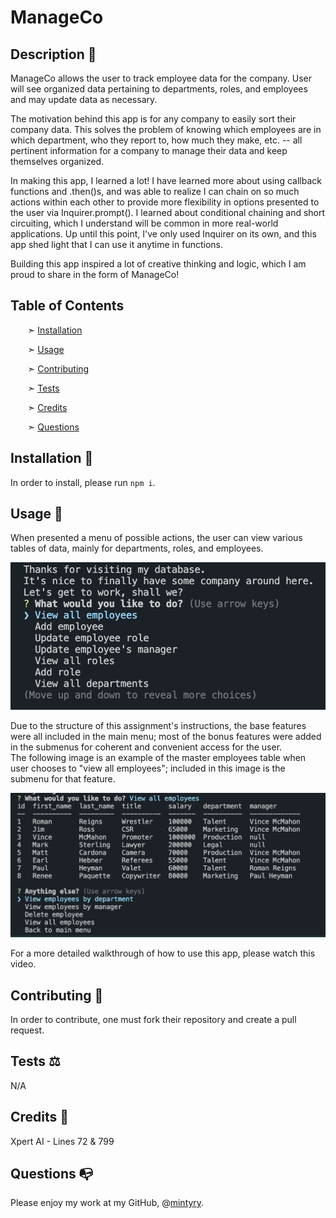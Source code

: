 # ManageCo

## Description 📰

ManageCo allows the user to track employee data for the company. User will see organized data pertaining to departments, roles, and employees and may update data as necessary.  

The motivation behind this app is for any company to easily sort their company data.
This solves the problem of knowing which employees are in which department, who they report to, how much they make, etc. -- all pertinent information for a company to manage their data and keep themselves organized.

In making this app, I learned a lot! I have learned more about using callback functions and .then()s, and was able to realize I can chain on so much actions within each other to provide more flexibility in options presented to the user via Inquirer.prompt().
I learned about conditional chaining and short circuiting, which I understand will be common in more real-world applications. Up until this point, I've only used Inquirer on its own, and this app shed light that I can use it anytime in functions.  

Building this app inspired a lot of creative thinking and logic, which I am proud to share in the form of ManageCo!


## Table of Contents

&nbsp;&nbsp;&nbsp;&nbsp;&nbsp;&nbsp; ➣ [Installation](#Installation)

&nbsp;&nbsp;&nbsp;&nbsp;&nbsp;&nbsp; ➣ [Usage](#Usage)


&nbsp;&nbsp;&nbsp;&nbsp;&nbsp;&nbsp; ➣ [Contributing](#Contributing)

&nbsp;&nbsp;&nbsp;&nbsp;&nbsp;&nbsp; ➣ [Tests](#Tests)

&nbsp;&nbsp;&nbsp;&nbsp;&nbsp;&nbsp; ➣ [Credits](#Credits)

&nbsp;&nbsp;&nbsp;&nbsp;&nbsp;&nbsp; ➣ [Questions](#Questions)


<a id="Installation"></a>
## Installation 🔌

In order to install, please run `npm i`.


<a id="Usage"></a>
## Usage 🧮
When presented a menu of possible actions, the user can view various tables of data, mainly for departments, roles, and employees.  

![Main menu for ManageCo app](./assets/images/menu.png)  

Due to the structure of this assignment's instructions, the base features were all included in the main menu; most of the bonus features were added in the submenus for coherent and convenient access for the user.  
The following image is an example of the master employees table when user chooses to "view all employees"; included in this image is the submenu for that feature.

![Viewing the employee table for this sample wrestling company](./assets/images/employeestbl.png)  

For a more detailed walkthrough of how to use this app, please watch this video.




<a id="Contributing"></a>
## Contributing 🍴

In order to contribute, one must fork their repository and create a pull request.


<a id="Tests"></a>
## Tests ⚖️

N/A


<a id="Credits"></a>
 ## Credits 🤝
  Xpert AI - Lines 72 & 799


<a id="Questions"></a>
## Questions 📭

Please enjoy my work at my GitHub, @[mintyry](https://github.com/mintyry).

